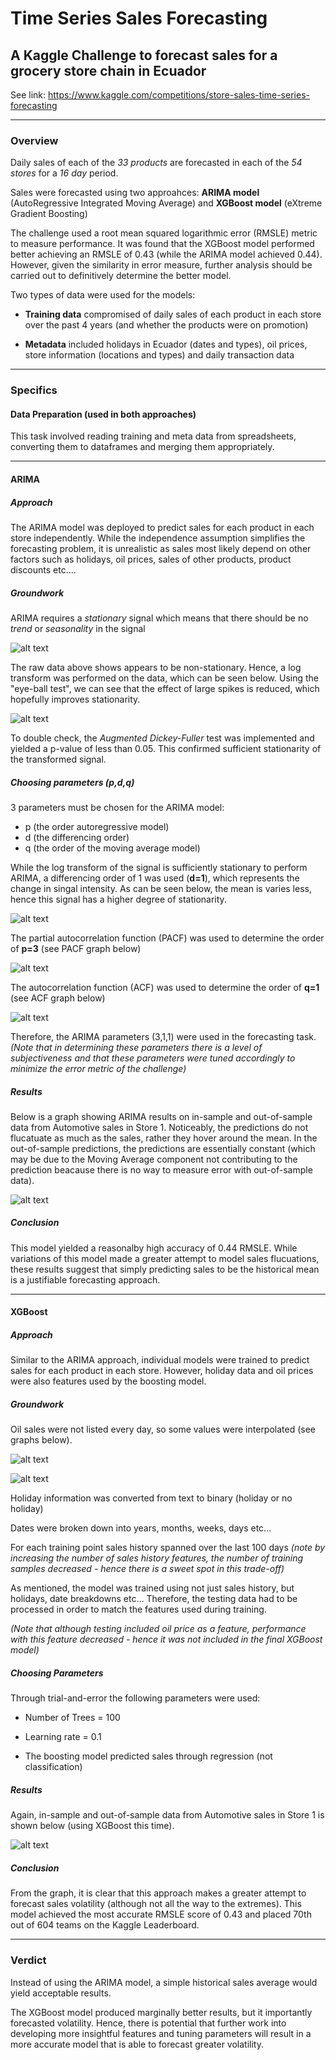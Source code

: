 # Time Series Sales Forecasting

## A Kaggle Challenge to forecast sales for a grocery store chain in Ecuador 

 See link: https://www.kaggle.com/competitions/store-sales-time-series-forecasting

------
### Overview

Daily sales of each of the *33 products* are forecasted in each of the *54 stores* for a *16 day* period.

Sales were forecasted using two approahces: **ARIMA model** (AutoRegressive Integrated Moving Average) and **XGBoost model** (eXtreme Gradient Boosting)

The challenge used a root mean squared logarithmic error (RMSLE) metric to measure performance. It was found that the XGBoost model performed better achieving an RMSLE of 0.43 (while the ARIMA model achieved 0.44). However, given the similarity in error measure, further analysis should be carried out to definitively determine the better model. 

Two types of data were used for the models:

* **Training data** compromised of daily sales of each product in each store over the past 4 years (and whether the products were on promotion)

* **Metadata** included holidays in Ecuador (dates and types), oil prices, store information (locations and types) and daily transaction data


------
### Specifics

#### Data Preparation (used in both approaches)

This task involved reading training and meta data from spreadsheets, converting them to dataframes and merging them appropriately.

------

#### ARIMA 

##### Approach
The ARIMA model was deployed to predict sales for each product in each store independently. While the independence assumption simplifies the forecasting problem, it is unrealistic as sales most likely depend on other factors such as holidays, oil prices, sales of other products, product discounts etc....

##### Groundwork

ARIMA requires a *stationary* signal which means that there should be no *trend* or *seasonality* in the signal

![alt text](https://github.com/ss16318/SalesForecasting/blob/main/Plots/Raw.png)

The raw data above shows appears to be non-stationary. Hence, a log transform was performed on the data, which can be seen below. Using the "eye-ball test", we can see that the effect of large spikes is reduced, which hopefully improves stationarity.

![alt text](https://github.com/ss16318/SalesForecasting/blob/main/Plots/Log.png)

To double check, the *Augmented Dickey-Fuller* test was implemented and yielded a p-value of less than 0.05. This confirmed sufficient stationarity of the transformed signal.

##### Choosing parameters (p,d,q)

3 parameters must be chosen for the ARIMA model: 
* p (the order autoregressive model)
* d (the differencing order) 
* q (the order of the moving average model)

While the log transform of the signal is sufficiently stationary to perform ARIMA, a differencing order of 1 was used (**d=1**), which represents the change in singal intensity. As can be seen below, the mean is varies less, hence this signal has a higher degree of stationarity.

![alt text](https://github.com/ss16318/SalesForecasting/blob/main/Plots/DiffLog.png)

The partial autocorrelation function (PACF) was used to determine the order of **p=3** (see PACF graph below)

![alt text](https://github.com/ss16318/SalesForecasting/blob/main/Plots/PACF.png)

The autocorrelation function (ACF) was used to determine the order of **q=1** (see ACF graph below)

![alt text](https://github.com/ss16318/SalesForecasting/blob/main/Plots/ACF.png)

Therefore, the ARIMA parameters (3,1,1) were used in the forecasting task. *(Note that in determining these parameters there is a level of subjectiveness and that these parameters were tuned accordingly to minimize the error metric of the challenge)*

##### Results

Below is a graph showing ARIMA results on in-sample and out-of-sample data from Automotive sales in Store 1. Noticeably, the predictions do not flucatuate as much as the sales, rather they hover around the mean. In the out-of-sample predictions, the predictions are essentially constant (which may be due to the Moving Average component not contributing to the prediction beacause there is no way to measure error with out-of-sample data). 

![alt text](https://github.com/ss16318/SalesForecasting/blob/main/Plots/Sales.png)

##### Conclusion

This model yielded a reasonalby high accuracy of 0.44 RMSLE. While variations of this model made a greater attempt to model sales flucuations, these results suggest that simply predicting sales to be the historical mean is a justifiable forecasting approach. 

------

#### XGBoost 

##### Approach
Similar to the ARIMA approach, individual models were trained to predict sales for each product in each store. However, holiday data and oil prices were also features used by the boosting model.

##### Groundwork

Oil sales were not listed every day, so some values were interpolated (see graphs below).

![alt text](https://github.com/ss16318/SalesForecasting/blob/main/Plots/rawOil.png)

![alt text](https://github.com/ss16318/SalesForecasting/blob/main/Plots/interOil.png)

Holiday information was converted from text to binary (holiday or no holiday)

Dates were broken down into years, months, weeks, days etc...

For each training point sales history spanned over the last 100 days *(note by increasing the number of sales history features, the number of training samples decreased - hence there is a sweet spot in this trade-off)*

As mentioned, the model was trained using not just sales history, but holidays, date breakdowns etc... Therefore, the testing data had to be processed in order to match the features used during training.

*(Note that although testing included oil price as a feature, performance with this feature decreased - hence it was not included in the final XGBoost model)*

##### Choosing Parameters

Through trial-and-error the following parameters were used:

* Number of Trees = 100

* Learning rate = 0.1

* The boosting model predicted sales through regression (not classification)

##### Results

Again, in-sample and out-of-sample data from Automotive sales in Store 1 is shown below (using XGBoost this time).

![alt text](https://github.com/ss16318/SalesForecasting/blob/main/Plots/SalesBoost.png)

##### Conclusion

From the graph, it is clear that this approach makes a greater attempt to forecast sales volatility (although not all the way to the extremes). This model achieved the most accurate RMSLE score of 0.43 and placed 70th out of 604 teams on the Kaggle Leaderboard.

------

### Verdict

Instead of using the ARIMA model, a simple historical sales average would yield acceptable results. 

The XGBoost model produced marginally better results, but it importantly forecasted volatility. Hence, there is potential that further work into developing more insightful features and tuning parameters will result in a more accurate model that is able to forecast greater volatility.  










